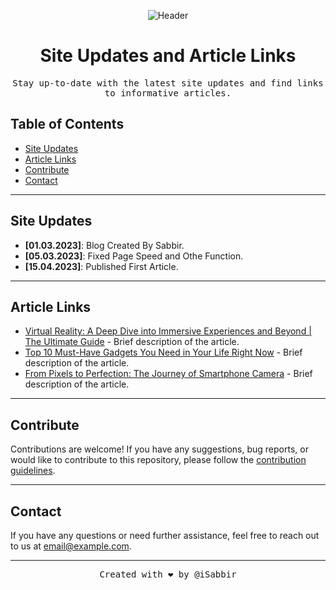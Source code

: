 <!-- Add your own header image or logo -->
<p align="center">
  <img src="https://blogger.googleusercontent.com/img/b/R29vZ2xl/AVvXsEgH6PnX32DP1HjcU8YPTKXsbY2-gKvByNxSaavr4h51G0kQ7_2SOZQGwf0HNoisbWPOe_XCHpFuxSQ3JV2KoZvp8orDplgFHuEtgP1ju4xnN3WlLAeswor1XjRt3MzSkXUSis5iVZHaIMnb-7a4RKU3cC4C6MJ3vSf4s-HTal_SB51Gb2rwsnJHNv9TDg/s2000/front-view-modern-young-lady-colorful-coat-orange-t-shirt-playing-virtual-reality-black-background-gaming-interactive-play.jpg" alt="Header">
</p>

<!-- Add a catchy title -->
<h1 align="center">Site Updates and Article Links</h1>

<!-- Add a brief description -->
<p align="center">
  <samp>Stay up-to-date with the latest site updates and find links to informative articles.</samp>
</p>

<!-- Add a table of contents for easy navigation -->
## Table of Contents

- [Site Updates](#site-updates)
- [Article Links](#article-links)
- [Contribute](#contribute)
- [Contact](#contact)

---

<!-- Add a section for site updates -->
## Site Updates

- **[01.03.2023]**: Blog Created By Sabbir.
- **[05.03.2023]**: Fixed Page Speed and Othe Function.
- **[15.04.2023]**: Published First Article.

---

<!-- Add a section for article links -->
## Article Links

- [Virtual Reality: A Deep Dive into Immersive Experiences and Beyond | The Ultimate Guide](https://gadgetfusionlab.blogspot.com/2023/05/virtual-reality-deep-dive-into.html) - Brief description of the article.
- [Top 10 Must-Have Gadgets You Need in Your Life Right Now](https://gadgetfusionlab.blogspot.com/2023/04/top-10-must-have-gadgets-you-need-in.html) - Brief description of the article.
- [From Pixels to Perfection: The Journey of Smartphone Camera](https://gadgetfusionlab.blogspot.com/2023/05/from-pixels-to-perfection-journey-of_5.html) - Brief description of the article.

---

<!-- Add a section for contributions -->
## Contribute

Contributions are welcome! If you have any suggestions, bug reports, or would like to contribute to this repository, please follow the [contribution guidelines](CONTRIBUTING.md).

---

<!-- Add a section for contact information -->
## Contact

If you have any questions or need further assistance, feel free to reach out to us at [email@example.com](mailto:email@example.com).

---

<!-- Add a footer with your name and optional message -->
<p align="center">
  <samp>Created with ❤️ by @iSabbir</samp>
</p>
